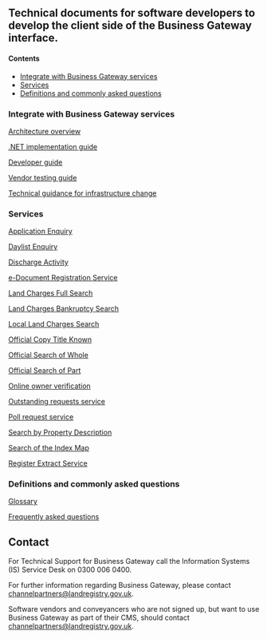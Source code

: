 ## Technical documents for software developers to develop the client side of the Business Gateway interface.

#### Contents
- [Integrate with Business Gateway services](#integrate-with-Business-Gateway-services)
- [Services](#services)
- [Definitions and commonly asked questions](#definitions-and-commonly-asked-questions)

### Integrate with Business Gateway services
[Architecture overview](pages/integrate/ARCH_OVER.md)

[.NET implementation guide](pages/integrate/NET_IMPL.md)

[Developer guide](pages/integrate/DEV_GUIDE.md)

[Vendor testing guide](pages/integrate/VENDOR_TEST_GUIDE.md)

[Technical guidance for infrastructure change](pages/integrate/TECH_GUIDE.md)

### Services
[Application Enquiry](pages/services/AE.md)

[Daylist Enquiry](pages/services/DLE.md)

[Discharge Activity](pages/services/DA.md)

[e-Document Registration Service](pages/services/DRS.md)

[Land Charges Full Search](pages/services/LCFULL.md)

[Land Charges Bankruptcy Search](pages/services/LCBANK.md)

[Local Land Charges Search](pages/services/LLC.md)

[Official Copy Title Known](pages/services/OC.md)

[Official Search of Whole](pages/services/OSW.md)

[Official Search of Part](pages/services/OSP.md)

[Online owner verification](pages/services/OOV.md)

[Outstanding requests service](pages/services/ORS.md)

[Poll request service](pages/services/POLL.md)

[Search by Property Description](pages/services/EPD.md)

[Search of the Index Map](pages/services/SIM.md)

[Register Extract Service](pages/services/RES.md)


### Definitions and commonly asked questions
[Glossary](pages/definitions/GLOSSARY.md)

[Frequently asked questions](pages/definitions/FAQ.md)

## Contact
For Technical Support for Business Gateway call the Information Systems (IS) Service Desk on 0300 006 0400.

For further information regarding Business Gateway, please contact [channelpartners@landregistry.gov.uk](mailto:channelpartners@landregistry.gov.uk).

Software vendors and conveyancers who are not signed up, but want to use Business Gateway as part of their CMS, should contact [channelpartners@landregistry.gov.uk](mailto:channelpartners@landregistry.gov.uk).
